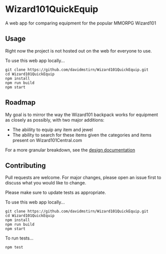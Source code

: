 # Wizard101QuickEquip
A web app for comparing equipment for the popular MMORPG Wizard101

## Usage
Right now the project is not hosted out on the web for everyone to use.

To use this web app locally...

```
git clone https://github.com/davidmstirn/Wizard101QuickEquip.git
cd Wizard101QuickEquip
npm install
npm run build
npm start
```

## Roadmap
My goal is to mirror the way the Wizard101 backpack works for equipment as closely as possibly, with two major additions:
* The abiility to equip any item and jewel
* The ability to search for these items given the categories and items present on Wizard101Central.com

For a more granular breakdown, see the [design documentation](docs/DESIGN.md)

## Contributing
Pull requests are welcome. For major changes, please open an issue first to discuss what you would like to change.

Please make sure to update tests as appropriate.

To use this web app locally...

```
git clone https://github.com/davidmstirn/Wizard101QuickEquip.git
cd Wizard101QuickEquip
npm install
npm run build
npm start
```

To run tests...

```
npm test
```
